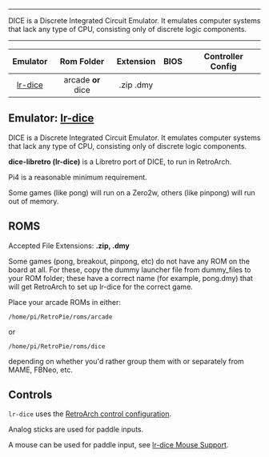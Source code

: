 ***
DICE is a Discrete Integrated Circuit Emulator. It emulates computer systems that lack any type of CPU, consisting only of discrete logic components.
***

| Emulator | Rom Folder | Extension | BIOS |  Controller Config |
| :---: | :---: | :---: | :---: | :---: |
| [lr-dice](https://github.com/mittonk/dice-libretro) | arcade **or** dice | .zip .dmy | | |

## Emulator: [lr-dice](https://github.com/mittonk/dice-libretro)
DICE is a Discrete Integrated Circuit Emulator. It emulates computer systems
that lack any type of CPU, consisting only of discrete logic components.

**dice-libretro (lr-dice)**
 is a Libretro port of DICE, to run in RetroArch.
 
Pi4 is a reasonable minimum requirement.

Some games (like pong) will run on a
Zero2w, others (like pinpong) will run out of memory.


## ROMS
Accepted File Extensions: **.zip, .dmy**

Some games (pong, breakout, pinpong, etc) do not have any ROM on the board at
all. For these, copy the dummy launcher file from dummy_files to your ROM folder;
these have a correct name (for example, pong.dmy) that will get RetroArch to set
up lr-dice for the correct game.


Place your arcade ROMs in either:
```shell
/home/pi/RetroPie/roms/arcade
```
or
```shell
/home/pi/RetroPie/roms/dice
```
depending on whether you'd rather group them with or separately from MAME,
FBNeo, etc.


## Controls

`lr-dice` uses the [RetroArch control configuration](RetroArch-Configuration).

Analog sticks are used for paddle inputs.

A mouse can be used for paddle input, see
[lr-dice Mouse Support](https://github.com/mittonk/dice-libretro/?tab=readme-ov-file#mouse-support).
